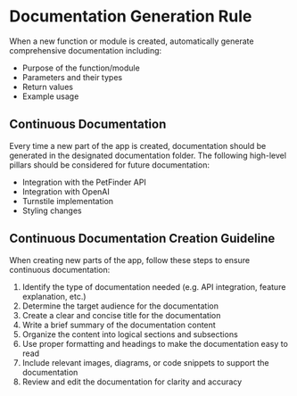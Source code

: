 # Documentation Generation Rule
When a new function or module is created, automatically generate comprehensive documentation including:
- Purpose of the function/module
- Parameters and their types
- Return values
- Example usage

## Continuous Documentation
Every time a new part of the app is created, documentation should be generated in the designated documentation folder. The following high-level pillars should be considered for future documentation:
- Integration with the PetFinder API
- Integration with OpenAI
- Turnstile implementation
- Styling changes

## Continuous Documentation Creation Guideline
When creating new parts of the app, follow these steps to ensure continuous documentation:
1. Identify the type of documentation needed (e.g. API integration, feature explanation, etc.)
2. Determine the target audience for the documentation
3. Create a clear and concise title for the documentation
4. Write a brief summary of the documentation content
5. Organize the content into logical sections and subsections
6. Use proper formatting and headings to make the documentation easy to read
7. Include relevant images, diagrams, or code snippets to support the documentation
8. Review and edit the documentation for clarity and accuracy